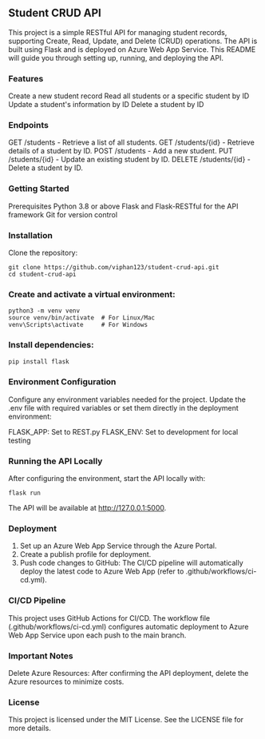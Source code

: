 ## Student CRUD API
This project is a simple RESTful API for managing student records, supporting Create, Read, Update, and Delete (CRUD) operations. The API is built using Flask and is deployed on Azure Web App Service. This README will guide you through setting up, running, and deploying the API.


### Features
Create a new student record
Read all students or a specific student by ID
Update a student's information by ID
Delete a student by ID
### Endpoints
GET /students - Retrieve a list of all students.
GET /students/{id} - Retrieve details of a student by ID.
POST /students - Add a new student.
PUT /students/{id} - Update an existing student by ID.
DELETE /students/{id} - Delete a student by ID.
### Getting Started
Prerequisites
Python 3.8 or above
Flask and Flask-RESTful for the API framework
Git for version control
### Installation
Clone the repository:
```
git clone https://github.com/viphan123/student-crud-api.git
cd student-crud-api 
```
### Create and activate a virtual environment:

```
python3 -m venv venv
source venv/bin/activate  # For Linux/Mac
venv\Scripts\activate     # For Windows
```

### Install dependencies:

```python 
pip install flask
```
### Environment Configuration
Configure any environment variables needed for the project. Update the .env file with required variables or set them directly in the deployment environment:

FLASK_APP: Set to REST.py
FLASK_ENV: Set to development for local testing
### Running the API Locally
After configuring the environment, start the API locally with:
```
flask run
```
The API will be available at http://127.0.0.1:5000.

### Deployment

1. Set up an Azure Web App Service through the Azure Portal.
2. Create a publish profile for deployment.
3. Push code changes to GitHub: The CI/CD pipeline will automatically deploy the latest code to Azure Web App (refer to .github/workflows/ci-cd.yml).
### CI/CD Pipeline
This project uses GitHub Actions for CI/CD. The workflow file (.github/workflows/ci-cd.yml) configures automatic deployment to Azure Web App Service upon each push to the main branch.

### Important Notes
Delete Azure Resources: After confirming the API deployment, delete the Azure resources to minimize costs.
### License
This project is licensed under the MIT License. See the LICENSE file for more details.
